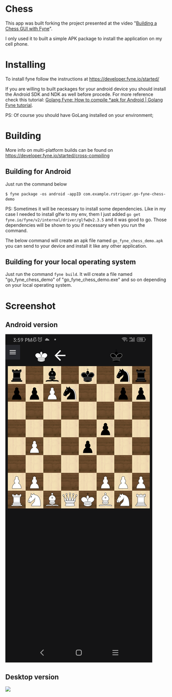 # Chess

This app was built forking the project presented at the video
"[Building a Chess GUI with Fyne](https://www.youtube.com/watch?v=zlPDWBLhn6c)".

I only used it to built a simple APK package to install the application on my
cell phone.

# Installing

To install fyne follow the instructions at https://developer.fyne.io/started/

If you are willing to built packages for your android device you should install
the Android SDK and NDK as well before procede. For more reference check this
tutorial: [Golang Fyne: How to compile \*apk for Android | Golang Fyne tutorial](https://www.youtube.com/watch?v=4S-AQlV1pcw).

PS: Of course you should have GoLang installed on your environment;

# Building

More info on multi-platform builds can be found on https://developer.fyne.io/started/cross-compiling

## Building for Android

Just run the command below

    $ fyne package -os android -appID com.example.rstriquer.go-fyne-chess-demo

PS: Sometimes it will be necessary to install some dependencies. Like in my case I
needed to install glfw to my env, them I just added `go get fyne.io/fyne/v2/internal/driver/glfw@v2.3.5`
and it was good to go. Those dependencies will be shown to you if necessary
when you run the command.

The below command will create an apk file named `go_fyne_chess_demo.apk` you
can send to your device and install it like any other application.

## Building for your local operating system

Just run the command `fyne build`. It will create a file named "go_fyne_chess_demo"
of "go_fyne_chess_demo.exe" and so on depending on your local operating system.

# Screenshot

## Android version

<img src = "img/screenshot_android.png" style="max-width: 488px" />

## Desktop version

<img src = "img/screenshot.png" style="max-width: 488px" />

